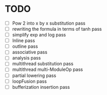# TODO

- [ ] Pow 2 into x by x substitution pass
- [ ] rewriting the formula in terms of tanh pass
- [ ] simplify exp and log pass
- [ ] Inline pass
- [ ] outline pass
- [ ] associative pass
- [ ] analysis pass
- [ ] multithread substitution pass
- [ ] multithread multi-ModuleOp pass
- [ ] partial lowering pass
- [ ] loopFusion pass
- [ ] bufferization insertion pass
